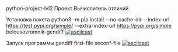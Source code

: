 python-project-lvl2
Проект Вычислитель отличий

Установка пакета
python3 -m pip install --no-cache-dir --index-url https://test.pypi.org/simple/ --extra-index-url https://pypi.org/simple belousovromnik-gendiff
[![asciicast](https://asciinema.org/a/8S2i9yPPDi1TC4ZYmsILi5cdt.svg)](https://asciinema.org/a/8S2i9yPPDi1TC4ZYmsILi5cdt)

Запуск программы
gendiff first-file seconf-file
[![asciicast](https://asciinema.org/a/0AcAToH6T5lTDcGnQUiCUkGKg.svg)](https://asciinema.org/a/0AcAToH6T5lTDcGnQUiCUkGKg)




